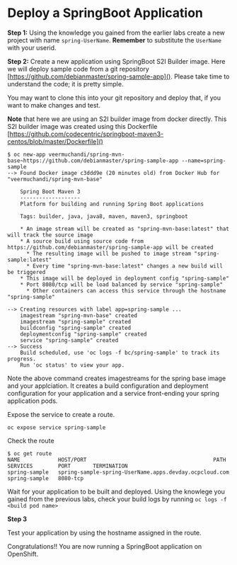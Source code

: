 # Deploy a SpringBoot Application

**Step 1:**
Using the knowledge you gained from the earlier labs create a new project with name `spring-UserName`. **Remember** to substitute the `UserName` with your userid.

**Step 2:**
Create a new application using SpringBoot S2I Builder image. Here we will deploy sample code from a git repository [https://github.com/debianmaster/spring-sample-app](). Please take time to understand the code; it is pretty simple.

You may want to clone this into your git repository and deploy that, if you want to make changes and test.

**Note** that here we are using an S2I builder image from docker directly. This S2I builder image was created using this Dockerfile [https://github.com/codecentric/springboot-maven3-centos/blob/master/Dockerfile]()


```
$ oc new-app veermuchandi/spring-mvn-base~https://github.com/debianmaster/spring-sample-app --name=spring-sample
--> Found Docker image c3ddd9e (20 minutes old) from Docker Hub for "veermuchandi/spring-mvn-base"

    Spring Boot Maven 3 
    ------------------- 
    Platform for building and running Spring Boot applications

    Tags: builder, java, java8, maven, maven3, springboot

    * An image stream will be created as "spring-mvn-base:latest" that will track the source image
    * A source build using source code from https://github.com/debianmaster/spring-sample-app will be created
      * The resulting image will be pushed to image stream "spring-sample:latest"
      * Every time "spring-mvn-base:latest" changes a new build will be triggered
    * This image will be deployed in deployment config "spring-sample"
    * Port 8080/tcp will be load balanced by service "spring-sample"
      * Other containers can access this service through the hostname "spring-sample"

--> Creating resources with label app=spring-sample ...
    imagestream "spring-mvn-base" created
    imagestream "spring-sample" created
    buildconfig "spring-sample" created
    deploymentconfig "spring-sample" created
    service "spring-sample" created
--> Success
    Build scheduled, use 'oc logs -f bc/spring-sample' to track its progress.
    Run 'oc status' to view your app.
```

Note the above command creates imagestreams for the spring base image and your applciation. It creates a build configuration and deployment configuration for your application and a service front-ending your spring application pods.

Expose the service to create a route.

```
oc expose service spring-sample
```

Check the route

```
$ oc get route
NAME            HOST/PORT                                        PATH      SERVICES        PORT       TERMINATION
spring-sample   spring-sample-spring-UserName.apps.devday.ocpcloud.com             spring-sample   8080-tcp
```

Wait for your application to be built and deployed. Using the knowlege you gained from the previous labs, check your build logs by running `oc logs -f <build pod name>`

**Step 3**

Test your application by using the hostname assigned in the route.

Congratulations!! You are now running a SpringBoot application on OpenShift.







